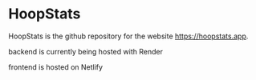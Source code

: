 # HoopStats
HoopStats is the github repository for the website https://hoopstats.app.

backend is currently being hosted with Render

frontend is hosted on Netlify
